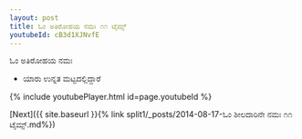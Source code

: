 ```yaml
---
layout: post
title: ಓಂ ಅತಿರೋಹಯ ನಮಃ ೧೧ ಟೈಮ್ಸ್
youtubeId: cB3d1XJNvfE
---
```

 
 
 ಓಂ ಅತಿರೋಹಯ ನಮಃ  
 
 -  ಯಾರು ಉನ್ನತ ಮಟ್ಟದಲ್ಲಿದ್ದಾರೆ 
 
  
 
  
 
 
 
 
 
 


{% include youtubePlayer.html id=page.youtubeId %}
 
[Next]({{ site.baseurl }}{% link  split1/_posts/2014-08-17-ಓಂ ಶೀಲದಾರಿನೇ ನಮಃ ೧೧ ಟೈಮ್ಸ್.md%})
 
